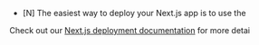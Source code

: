 
- [N]
The easiest way to deploy your Next.js app is to use the

Check out our [Next.js deployment documentation](https://nextjs.org/docs/deployment) for more detai

